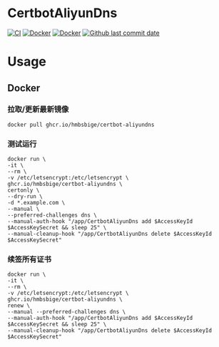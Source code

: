# CertbotAliyunDns
[![CI](https://github.com/HMBSbige/CertbotAliyunDns/actions/workflows/CI.yml/badge.svg)](https://github.com/HMBSbige/CertbotAliyunDns/actions/workflows/CI.yml)
[![Docker](https://github.com/HMBSbige/CertbotAliyunDns/actions/workflows/Docker.yml/badge.svg)](https://github.com/HMBSbige/CertbotAliyunDns/actions/workflows/Docker.yml)
[![Docker](https://img.shields.io/badge/certbot--aliyundns-blue?label=Docker&logo=docker)](https://github.com/users/HMBSbige/packages/container/package/certbot-aliyundns)
[![Github last commit date](https://img.shields.io/github/last-commit/HMBSbige/CertbotAliyunDns.svg?label=Updated&logo=github)](https://github.com/HMBSbige/CertbotAliyunDns/commits)

# Usage
## Docker
### 拉取/更新最新镜像
```
docker pull ghcr.io/hmbsbige/certbot-aliyundns
```
### 测试运行
```
docker run \
-it \
--rm \
-v /etc/letsencrypt:/etc/letsencrypt \
ghcr.io/hmbsbige/certbot-aliyundns \
certonly \
--dry-run \
-d *.example.com \
--manual \
--preferred-challenges dns \
--manual-auth-hook "/app/CertbotAliyunDns add $AccessKeyId $AccessKeySecret && sleep 25" \
--manual-cleanup-hook "/app/CertbotAliyunDns delete $AccessKeyId $AccessKeySecret"
```

### 续签所有证书
```
docker run \
-it \
--rm \
-v /etc/letsencrypt:/etc/letsencrypt \
ghcr.io/hmbsbige/certbot-aliyundns \
renew \
--manual --preferred-challenges dns \
--manual-auth-hook "/app/CertbotAliyunDns add $AccessKeyId $AccessKeySecret && sleep 25" \
--manual-cleanup-hook "/app/CertbotAliyunDns delete $AccessKeyId $AccessKeySecret"
```
